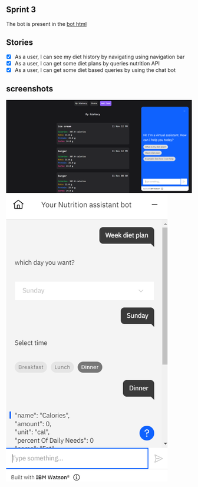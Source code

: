 ## Sprint 3

The bot is present in the [bot html](./bot.html)

## Stories

- [x] As a user, I can see my diet history by navigating using navigation bar
- [x] As a user, I can get some diet plans by queries nutrition API
- [x] As a user, I can get some diet based queries by using the chat bot

## screenshots

![](./screenshots/bot.png)
![](./screenshots/bot2.png)